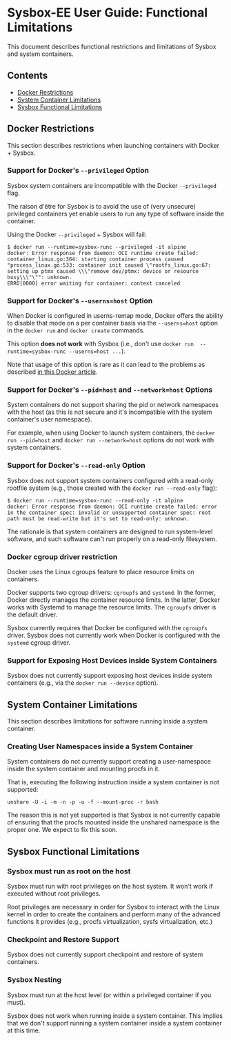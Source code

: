 # Sysbox-EE User Guide: Functional Limitations

This document describes functional restrictions and limitations of Sysbox and
system containers.

## Contents

-   [Docker Restrictions](#docker-restrictions)
-   [System Container Limitations](#system-container-limitations)
-   [Sysbox Functional Limitations](#sysbox-functional-limitations)

## Docker Restrictions

This section describes restrictions when launching containers with Docker +
Sysbox.

### Support for Docker's `--privileged` Option

Sysbox system containers are incompatible with the Docker `--privileged` flag.

The raison d'être for Sysbox is to avoid the use of (very unsecure) privileged
containers yet enable users to run any type of software inside the container.

Using the Docker `--privileged` + Sysbox will fail:

```console
$ docker run --runtime=sysbox-runc --privileged -it alpine
docker: Error response from daemon: OCI runtime create failed: container_linux.go:364: starting container process caused "process_linux.go:533: container init caused \"rootfs_linux.go:67: setting up ptmx caused \\\"remove dev/ptmx: device or resource busy\\\"\"": unknown.
ERRO[0000] error waiting for container: context canceled
```

### Support for Docker's `--userns=host` Option

When Docker is configured in userns-remap mode, Docker offers the ability
to disable that mode on a per container basis via the `--userns=host`
option in the `docker run` and `docker create` commands.

This option **does not work** with Sysbox (i.e., don't use
`docker run  --runtime=sysbox-runc --userns=host ...`).

Note that usage of this option is rare as it can lead to the problems as
described [in this Docker article](https://docs.docker.com/engine/security/userns-remap/#disable-namespace-remapping-for-a-container).

### Support for Docker's `--pid=host` and `--network=host` Options

System containers do not support sharing the pid or network namespaces
with the host (as this is not secure and it's incompatible with the
system container's user namespace).

For example, when using Docker to launch system containers, the
`docker run --pid=host` and `docker run --network=host` options
do not work with system containers.

### Support for Docker's `--read-only` Option

Sysbox does not support system containers configured with a read-only rootfile
system (e.g., those created with the `docker run --read-only` flag):

```console
$ docker run --runtime=sysbox-runc --read-only -it alpine
docker: Error response from daemon: OCI runtime create failed: error in the container spec: invalid or unsupported container spec: root path must be read-write but it's set to read-only: unknown.
```

The rationale is that system containers are designed to run system-level
software, and such software can't run properly on a read-only filesystem.

### Docker cgroup driver restriction

Docker uses the Linux cgroups feature to place resource limits on containers.

Docker supports two cgroup drivers: `cgroupfs` and `systemd`.
In the former, Docker directly manages the container resource
limits. In the latter, Docker works with Systemd to manage the
resource limits. The `cgroupfs` driver is the default driver.

Sysbox currently requires that Docker be configured with the
`cgroupfs` driver. Sysbox does not currently work when Docker is
configured with the `systemd` cgroup driver.

### Support for Exposing Host Devices inside System Containers

Sysbox does not currently support exposing host devices inside system
containers (e.g., via the `docker run --device` option).

## System Container Limitations

This section describes limitations for software running inside a system
container.

### Creating User Namespaces inside a System Container

System containers do not currently support creating a user-namespace
inside the system container and mounting procfs in it.

That is, executing the following instruction inside a system container
is not supported:

    unshare -U -i -m -n -p -u -f --mount-proc -r bash

The reason this is not yet supported is that Sysbox is not currently
capable of ensuring that the procfs mounted inside the unshared
namespace is the proper one. We expect to fix this soon.

## Sysbox Functional Limitations

### Sysbox must run as root on the host

Sysbox must run with root privileges on the host system. It won't
work if executed without root privileges.

Root privileges are necessary in order for Sysbox to interact with the Linux
kernel in order to create the containers and perform many of the advanced
functions it provides (e.g., procfs virtualization, sysfs virtualization, etc.)

### Checkpoint and Restore Support

Sysbox does not currently support checkpoint and restore of system containers.

### Sysbox Nesting

Sysbox must run at the host level (or within a privileged container if you must).

Sysbox does not work when running inside a system container. This implies that
we don't support running a system container inside a system container at this
time.
